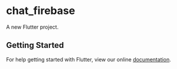 # chat_firebase

A new Flutter project.

## Getting Started

For help getting started with Flutter, view our online
[documentation](https://flutter.io/).
